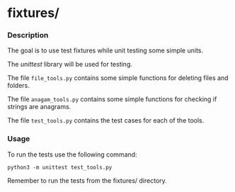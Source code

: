 # fixtures/

### Description

The goal is to use test fixtures while unit testing some simple units.

The *unittest* library will be used for testing.

The file `file_tools.py` contains some simple functions for deleting files and folders.

The file `anagam_tools.py` contains some simple functions for checking if strings are anagrams.

The file `test_tools.py` contains the test cases for each of the tools.

### Usage

To run the tests use the following command:

`python3 -m unittest test_tools.py`

Remember to run the tests from the fixtures/ directory.